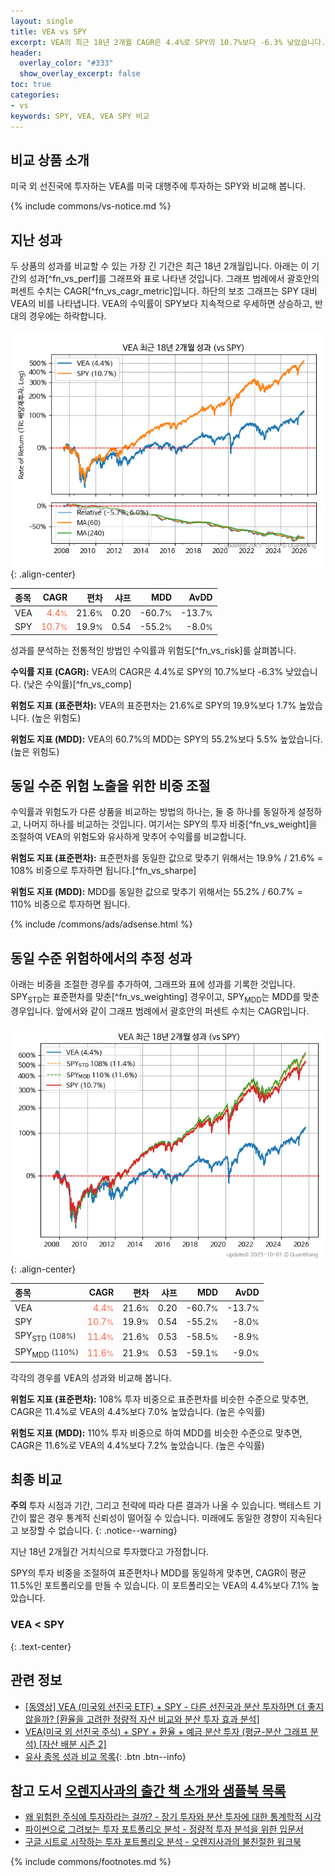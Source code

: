 ```yaml
---
layout: single
title: VEA vs SPY
excerpt: VEA의 최근 18년 2개월 CAGR은 4.4%로 SPY의 10.7%보다 -6.3% 낮았습니다.
header:
  overlay_color: "#333"
  show_overlay_excerpt: false
toc: true
categories:
- vs
keywords: SPY, VEA, VEA SPY 비교
---
```


## 비교 상품 소개


미국 외 선진국에 투자하는 VEA를 미국 대행주에 투자하는 SPY와 비교해 봅니다.



{% include commons/vs-notice.md %}

## 지난 성과

두 상품의 성과를 비교할 수 있는 가장 긴 기간은 최근 18년 2개월입니다. 아래는 이 기간의 성과[^fn_vs_perf]를 그래프와 표로 나타낸 것입니다.
그래프 범례에서 괄호안의 퍼센트 수치는 CAGR[^fn_vs_cagr_metric]입니다.
하단의 보조 그래프는 SPY 대비 VEA의 비를 나타냅니다.
VEA의 수익률이 SPY보다 지속적으로 우세하면 상승하고, 반대의 경우에는 하락합니다.

![VEA](/vs/images/vea-vs-spy_dual.png){: .align-center}

| **종목** | **CAGR** | **편차** | **샤프** | **MDD** | **AvDD** |
| :------------ | ------: | -----------: | -------: | ------: | -------: |
| VEA | <span style="color: tomato">4.4<small>%</small></span> | 21.6<small>%</small> | 0.20 | -60.7<small>%</small> | -13.7<small>%</small> |
| SPY | <span style="color: tomato">10.7<small>%</small></span> | 19.9<small>%</small> | 0.54 | -55.2<small>%</small> | -8.0<small>%</small> |

<!-- more -->


성과를 분석하는 전통적인 방법인 수익률과 위험도[^fn_vs_risk]를 살펴봅니다.

**수익률 지표 (CAGR):** VEA의 CAGR은 4.4%로 SPY의 10.7%보다 -6.3% 낮았습니다. (낮은 수익률)[^fn_vs_comp]

**위험도 지표 (표준편차):** VEA의 표준편차는 21.6%로 SPY의 19.9%보다 1.7% 높았습니다. (높은 위험도)

**위험도 지표 (MDD):** VEA의 60.7%의 MDD는 SPY의 55.2%보다 5.5% 높았습니다. (높은 위험도)



## 동일 수준 위험 노출을 위한 비중 조절

수익률과 위험도가 다른 상품을 비교하는 방법의 하나는, 둘 중 하나를 동일하게 설정하고, 나머지 하나를 비교하는 것입니다.
여기서는 SPY의 투자 비중[^fn_vs_weight]을 조절하여 VEA의 위험도와 유사하게 맞추어 수익률를 비교합니다.

**위험도 지표 (표준편차):** 표준편차를 동일한 값으로 맞추기 위해서는 19.9% / 21.6% = 108% 비중으로 투자하면 됩니다.[^fn_vs_sharpe]

**위험도 지표 (MDD):** MDD를 동일한 값으로 맞추기 위해서는 55.2% / 60.7% = 110% 비중으로 투자하면 됩니다.


{% include /commons/ads/adsense.html %}



## 동일 수준 위험하에서의 추정 성과

아래는 비중을 조절한 경우를 추가하여, 그래프와 표에 성과를 기록한 것입니다.
SPY<sub>STD</sub>는 표준편차를 맞춘[^fn_vs_weighting] 경우이고, SPY<sub>MDD</sub>는 MDD를 맞춘 경우입니다.
앞에서와 같이 그래프 범례에서 괄호안의 퍼센트 수치는 CAGR입니다.


![VEA](/vs/images/vea-vs-spy.png){: .align-center}



| **종목** | **CAGR** | **편차** | **샤프** | **MDD** | **AvDD** |
| :------------ | ------: | -----------: | -------: | ------: | -------: |
| VEA | <span style="color: tomato">4.4<small>%</small></span> | 21.6<small>%</small> | 0.20 | -60.7<small>%</small> | -13.7<small>%</small> |
| SPY | <span style="color: tomato">10.7<small>%</small></span> | 19.9<small>%</small> | 0.54 | -55.2<small>%</small> | -8.0<small>%</small> |
| SPY<sub>STD</sub> <small>(108%)</small> | <span style="color: tomato">11.4<small>%</small></span> | 21.6<small>%</small> | 0.53 | -58.5<small>%</small> | -8.9<small>%</small> |
| SPY<sub>MDD</sub> <small>(110%)</small> | <span style="color: tomato">11.6<small>%</small></span> | 21.9<small>%</small> | 0.53 | -59.1<small>%</small> | -9.0<small>%</small> |



각각의 경우를 VEA의 성과와 비교해 봅니다.

**위험도 지표 (표준편차):** 108% 투자 비중으로 표준편차를 비슷한 수준으로 맞추면, CAGR은 11.4%로 VEA의 4.4%보다 7.0% 높았습니다. (높은 수익률)

**위험도 지표 (MDD):** 110% 투자 비중으로 하여 MDD를 비슷한 수준으로 맞추면, CAGR은 11.6%로 VEA의 4.4%보다 7.2% 높았습니다. (높은 수익률)




## 최종 비교

**주의** 투자 시점과 기간, 그리고 전략에 따라 다른 결과가 나올 수 있습니다. 백테스트 기간이 짧은 경우 통계적 신뢰성이 떨어질 수 있습니다. 미래에도 동일한 경향이 지속된다고 보장할 수 없습니다.
{: .notice--warning}

지난 18년 2개월간 거치식으로 투자했다고 가정합니다.

SPY의 투자 비중을 조절하여 표준편차나 MDD를 동일하게 맞추면, CAGR이 평균 11.5%인 포트폴리오를 만들 수 있습니다.
이 포트폴리오는 VEA의 4.4%보다 7.1% 높았습니다.

### VEA &lt; SPY
{: .text-center}


## 관련 정보

- [[동영상] VEA (미국외 선진국 ETF) + SPY - 다른 선진국과 분산 투자하면 더 좋지 않을까? [환율을 고려한 정량적 자산 비교와 분산 투자 효과 분석]](https://youtu.be/m2rnf9lv1BI)
- [VEA(미국 외 선진국 주식) + SPY + 환율 + 예금 분산 투자 (평균-분산 그래프 분석) [자산 배분 시즌 2]](https://m.blog.naver.com/onuri2005/223923621620)
- [유사 종목 성과 비교 목록](/vs/){: .btn .btn--info}


## 참고 도서 [오렌지사과의 출간 책 소개와 샘플북 목록](https://kongdori.tistory.com/691)

- [왜 위험한 주식에 투자하라는 걸까? - 장기 투자와 분산 투자에 대한 통계학적 시각](https://kongdori.tistory.com/421)
- [파이썬으로 그려보는 투자 포트폴리오 분석  - 정량적 투자 분석을 위한 입문서](https://kongdori.tistory.com/643)
- [구글 시트로 시작하는 투자 포트폴리오 분석 - 오렌지사과의 불친절한 워크북](https://kongdori.tistory.com/449)

{% include commons/footnotes.md %}